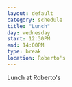 ```yaml
---
layout: default
category: schedule
title: "Lunch"
day: wednesday
start: 12:30PM
end: 14:00PM
type: break
location: Roberto's
---
```


Lunch at Roberto's
